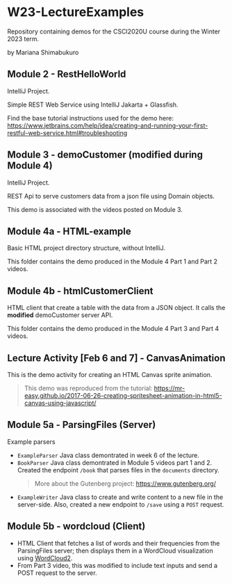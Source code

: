 # W23-LectureExamples

Repository containing demos for the CSCI2020U course during the Winter 2023 term.

by Mariana Shimabukuro

## Module 2 - RestHelloWorld
IntelliJ Project.

Simple REST Web Service using IntelliJ Jakarta + Glassfish. 

Find the base tutorial instructions used for the demo here: https://www.jetbrains.com/help/idea/creating-and-running-your-first-restful-web-service.html#troubleshooting

## Module 3 - demoCustomer (modified during Module 4)
IntelliJ Project.

REST Api to serve customers data from a json file using Domain objects.

This demo is associated with the videos posted on Module 3.

## Module 4a - HTML-example

Basic HTML project directory structure, without IntelliJ.

This folder contains the demo produced in the Module 4 Part 1 and Part 2 videos.

## Module 4b - htmlCustomerClient

HTML client that create a table with the data from a JSON object. It calls the **modified** demoCustomer server API.

This folder contains the demo produced in the Module 4 Part 3 and Part 4 videos.

## Lecture Activity [Feb 6 and 7] - CanvasAnimation
This is the demo activity for creating an HTML Canvas sprite animation.

> This demo was reproduced from the tutorial: https://mr-easy.github.io/2017-06-26-creating-spritesheet-animation-in-html5-canvas-using-javascript/

## Module 5a - ParsingFiles (Server)
Example parsers 
- `ExampleParser` Java class demontrated in week 6 of the lecture.
- `BookParser` Java class demontrated in Module 5 videos part 1 and 2. Created the endpoint `/book` that parses files in the `documents` directory.
  > More about the Gutenberg project: https://www.gutenberg.org/
- `ExampleWriter` Java class to create and write content to a new file in the server-side. Also, created a new endpoint to `/save` using a `POST` request.


## Module 5b - wordcloud (Client)
 - HTML Client that fetches a list of words and their frequencies from the ParsingFiles server; then displays them in a WordCloud visualization using [WordCloud2](https://github.com/timdream/wordcloud2.js). 
 - From Part 3 video, this was modified to include text inputs and send a POST request to the server.

